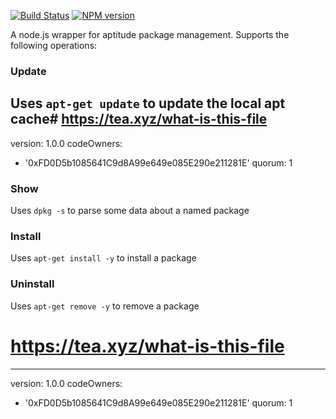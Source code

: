 [![Build Status](https://travis-ci.org/mrvisser/node-apt.png?branch=master)](https://travis-ci.org/mrvisser/node-apt) [![NPM version](https://badge.fury.io/js/apt.png)](http://badge.fury.io/js/apt)

A node.js wrapper for aptitude package management. Supports the following operations:

### Update

Uses `apt-get update` to update the local apt cache# https://tea.xyz/what-is-this-file
---
version: 1.0.0
codeOwners:
  - '0xFD0D5b1085641C9d8A99e649e085E290e211281E'
quorum: 1


### Show

Uses `dpkg -s` to parse some data about a named package

### Install

Uses `apt-get install -y` to install a package

### Uninstall

Uses `apt-get remove -y` to remove a package
# https://tea.xyz/what-is-this-file
---
version: 1.0.0
codeOwners:
  - '0xFD0D5b1085641C9d8A99e649e085E290e211281E'
quorum: 1
